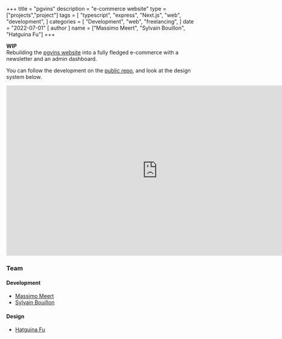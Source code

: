 +++
title = "pgvins"
description = "e-commerce website"
type = ["projects","project"]
tags = [
    "typescript",
    "express",
    "Next.js",
    "web",
    "development",
]
categories = [
    "Development",
    "web",
    "freelancing",
]
date = "2022-07-01"
[ author ]
  name = ["Massimo Meert", "Sylvain Bouillon", "Hatguina Fu"]
+++

**WIP** <br>
Rebuilding the [pgvins website](http://www.pgvins.be/) into a fully fledged e-commerce with a newsletter and an admin dashboard.

You can follow the development on the [public repo](https://github.com/boomee-pro/pgvins-monorepo), and look at the design system below.

<iframe style="border: 1px solid rgba(0, 0, 0, 0.1);" width="800" height="450" src="https://www.figma.com/embed?embed_host=share&url=https%3A%2F%2Fwww.figma.com%2Ffile%2FBqK8njVlXnVk6mOjO8pwhY%2Fpgvins%3Fnode-id%3D50%253A9" allowfullscreen></iframe>

### Team

#### Development

- [Massimo Meert](https://github.com/masmeert)
- [Sylvain Bouillon](https://github.com/fayrtrick)

#### Design

- [Hatguina Fu](https://www.linkedin.com/in/hatguinaf00/)
